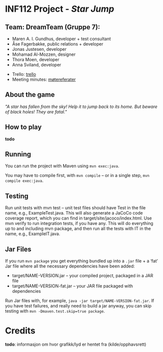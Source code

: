 # INF112 Project - *Star Jump*

## Team: **DreamTeam** (Gruppe 7): 
- Maren A. I. Gundhus, developer + test consultant
- Åse Fagerbakke, public relations + developer
- Jonas Justesen, developer
- Mohamad Al-Mozzen, designer
- Thora Moen, developer
- Anna Sviland, developer

* Trello: [trello](https://trello.com/b/g0zg5tGH/inf112)
* Meeting minutes: [møtereferater](doc/meetingMinutes.md)


## About the game
*"A star has fallen from the sky! Help it to jump back to its home. But beware of black holes! They are fatal."*

## How to play
**todo**

## Running
You can run the project with Maven using `mvn exec:java`.

You may have to compile first, with `mvn compile` – or in a single step, `mvn compile exec:java`.

## Testing
Run unit tests with mvn test – unit test files should have Test in the file name, e.g., ExampleTest.java. This will also generate a JaCoCo code coverage report, which you can find in target/site/jacoco/index.html.
Use mvn verify to run integration tests, if you have any. This will do everything up to and including mvn package, and then run all the tests with IT in the name, e.g., ExampleIT.java.

## Jar Files
If you run `mvn package` you get everything bundled up into a `.jar` file + a ‘fat’ Jar file where all the necessary dependencies have been added:
- target/NAME-VERSION.jar – your compiled project, packaged in a JAR file
- target/NAME-VERSION-fat.jar – your JAR file packaged with dependencies

Run Jar files with, for example, `java -jar target/NAME-VERSION-fat.jar`.
If you have test failures, and really need to build a jar anyway, you can skip testing with `mvn -Dmaven.test.skip=true package`.

# Credits

**todo**: informasjon om hvor grafikk/lyd er hentet fra (kilde/opphavsrett)



